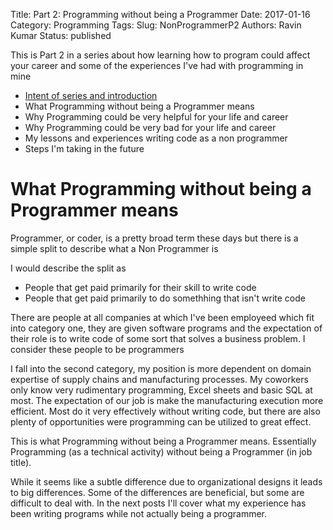 Title: Part 2: Programming without being a Programmer 
Date: 2017-01-16
Category: Programming 
Tags: 
Slug: NonProgrammerP2
Authors: Ravin Kumar
Status: published

This is Part 2 in a series about how learning how to program could affect
your career and some of the experiences I've had with programming in mine

* [Intent of series and introduction]({filename}NonProgammer.md)
* What Programming without being a Programmer means
* Why Programming could be very helpful for your life and career
* Why Programming could be very bad for your life and career
* My lessons and experiences writing code as a non programmer
* Steps I'm taking in the future


# What Programming without being a Programmer means

Programmer, or coder, is a pretty broad term these days but 
there is a simple split to describe what a Non Programmer is

I would describe  the split as  

* People that get paid primarily for their skill to write code
* People that get paid primarily to do somethhing that isn't write code  

There are people at all companies at which I've been employeed which fit into category one,
they are given software programs and the expectation of their role 
is to write code of some sort that solves a business problem. I consider
these people to be programmers

I fall into the second category, my position is more dependent on domain
expertise of supply chains and manufacturing processes. My coworkers
only know very rudimentary programming, Excel sheets and
basic SQL at most. The expectation of our job is make the manufacturing 
execution more efficient. Most do it very effectively without writing
code, but there are also plenty of opportunities were programming can
be utilized to great effect.

This is what Programming without being a Programmer means. Essentially
Programming (as a technical activity) without being a Programmer (in job title).

While it seems like a subtle difference due to
organizational designs it leads to big differences. Some of the differences
are beneficial, but some are difficult to deal with. In the next posts I'll
cover what my experience has been writing programs while not actually
being a programmer.

